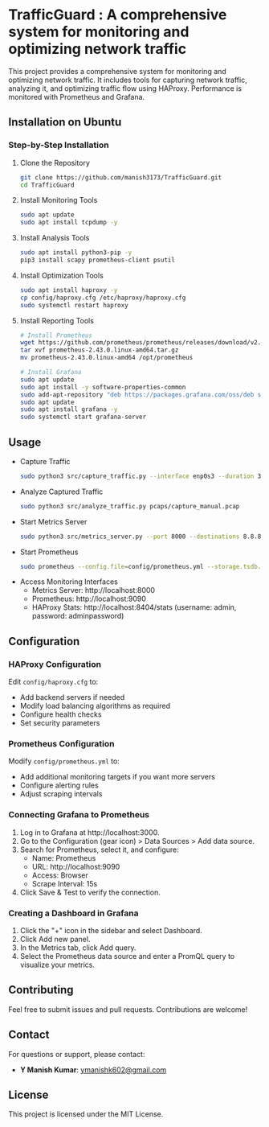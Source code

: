 # TrafficGuard : A comprehensive system for monitoring and optimizing network traffic

This project provides a comprehensive system for monitoring and optimizing network traffic. It includes tools for capturing network traffic, analyzing it, and optimizing traffic flow using HAProxy. Performance is monitored with Prometheus and Grafana.

## Installation on Ubuntu

### Step-by-Step Installation
1. Clone the Repository
   ```bash
   git clone https://github.com/manish3173/TrafficGuard.git
   cd TrafficGuard
   ```
2. Install Monitoring Tools
   ```bash
   sudo apt update
   sudo apt install tcpdump -y
   ```
3. Install Analysis Tools
   ```bash
   sudo apt install python3-pip -y
   pip3 install scapy prometheus-client psutil
   ```
4. Install Optimization Tools
   ```bash
   sudo apt install haproxy -y
   cp config/haproxy.cfg /etc/haproxy/haproxy.cfg
   sudo systemctl restart haproxy
   ```
5. Install Reporting Tools
   ```bash
   # Install Prometheus
   wget https://github.com/prometheus/prometheus/releases/download/v2.43.0/prometheus-2.43.0.linux-amd64.tar.gz
   tar xvf prometheus-2.43.0.linux-amd64.tar.gz
   mv prometheus-2.43.0.linux-amd64 /opt/prometheus

   # Install Grafana
   sudo apt update
   sudo apt install -y software-properties-common
   sudo add-apt-repository "deb https://packages.grafana.com/oss/deb stable main"
   sudo apt update
   sudo apt install grafana -y
   sudo systemctl start grafana-server
   ```

## Usage



- Capture Traffic 
  ```bash
  sudo python3 src/capture_traffic.py --interface enp0s3 --duration 300 --output pcaps/capture_manual.pcap --filter "not port 22"
  ```
- Analyze Captured Traffic
  ```bash
  sudo python3 src/analyze_traffic.py pcaps/capture_manual.pcap
  ```
- Start Metrics Server
  ```bash
  sudo python3 src/metrics_server.py --port 8000 --destinations 8.8.8.8,1.1.1.1
  ```
- Start Prometheus
  ```bash
  sudo prometheus --config.file=config/prometheus.yml --storage.tsdb.path=prometheus_data
  ```
- Access Monitoring Interfaces
  - Metrics Server: http://localhost:8000
  - Prometheus: http://localhost:9090
  - HAProxy Stats: http://localhost:8404/stats (username: admin, password: adminpassword)

## Configuration
### HAProxy Configuration
Edit `config/haproxy.cfg` to:
- Add backend servers if needed
- Modify load balancing algorithms as required
- Configure health checks
- Set security parameters

### Prometheus Configuration
Modify `config/prometheus.yml` to:
- Add additional monitoring targets if you want more servers
- Configure alerting rules
- Adjust scraping intervals

### Connecting Grafana to Prometheus
1. Log in to Grafana at http://localhost:3000.
2. Go to the Configuration (gear icon) > Data Sources > Add data source.
3. Search for Prometheus, select it, and configure:
   - Name: Prometheus
   - URL: http://localhost:9090
   - Access: Browser
   - Scrape Interval: 15s
4. Click Save & Test to verify the connection.

### Creating a Dashboard in Grafana
1. Click the "+" icon in the sidebar and select Dashboard.
2. Click Add new panel.
3. In the Metrics tab, click Add query.
4. Select the Prometheus data source and enter a PromQL query to visualize your metrics.

## Contributing
Feel free to submit issues and pull requests. Contributions are welcome!

## Contact
For questions or support, please contact:

- **Y Manish Kumar**: [ymanishk602@gmail.com](mailto:ymanishk602@gmail.com)

## License
This project is licensed under the MIT License.
